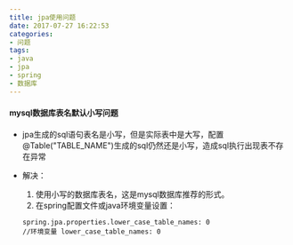 ```yaml
---
title: jpa使用问题
date: 2017-07-27 16:22:53
categories: 
- 问题
tags:
- java
- jpa
- spring
- 数据库
---
```



#### mysql数据库表名默认小写问题

- jpa生成的sql语句表名是小写，但是实际表中是大写，配置@Table("TABLE_NAME")生成的sql仍然还是小写，造成sql执行出现表不存在异常

- 解决：
  1. 使用小写的数据库表名，这是mysql数据库推荐的形式。
  2. 在spring配置文件或java环境变量设置：
  ```
  spring.jpa.properties.lower_case_table_names: 0
  //环境变量 lower_case_table_names: 0
  ```

